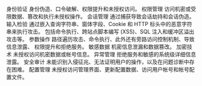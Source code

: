 身份验证 身份伪造、口令破解、权限提升和未授权访问。
权限管理 访问机密或受限数据、篡改和执行未授权操作。
会话管理 通过捕获导致会话劫持和会话伪造。
输入检验 通过嵌入查询字符串、窗体字段、Cookie 和 HTTP 标头中的恶意字符串来执行攻击。
包括命令执行、跨站点脚本编写 (XSS)、SQL 注入和缓冲区溢出攻击等。
参数操作 路径遍历攻击、命令执行、此外还有旁路访问控制机制、导致信息泄露、
权限提升和拒绝服务。
敏感数据 机密信息泄漏和数据篡改。
加密技术 未授权访问机密数据或帐号信息。
异常管理 拒绝服务和敏感的系统级详细信息泄露。
安全审计 未能识别入侵征兆、无法证明用户的操作，以及在问题诊断中存在困难。
配置管理 未授权访问管理界面、更新配置数据、访问用户帐号和帐号配置文件。
